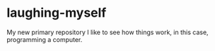 # laughing-myself
My new primary repository
I like to see how things work, in this case, programming a computer.
